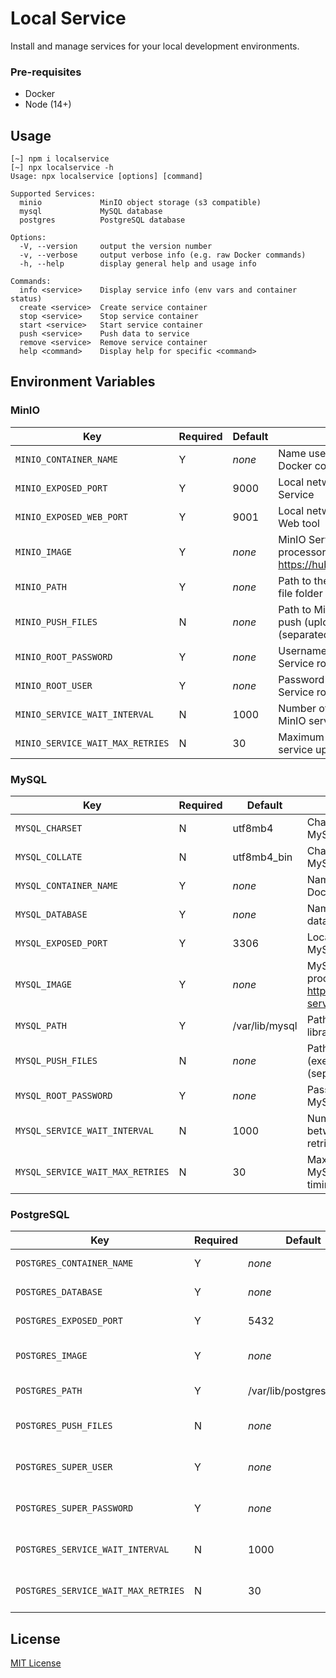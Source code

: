 # Local Service

Install and manage services for your local development environments.

### Pre-requisites

* Docker
* Node (14+)

## Usage

```text
[~] npm i localservice
[~] npx localservice -h
Usage: npx localservice [options] [command]

Supported Services:
  minio             MinIO object storage (s3 compatible)
  mysql             MySQL database
  postgres          PostgreSQL database

Options:
  -V, --version     output the version number
  -v, --verbose     output verbose info (e.g. raw Docker commands)
  -h, --help        display general help and usage info

Commands:
  info <service>    Display service info (env vars and container status)
  create <service>  Create service container
  stop <service>    Stop service container
  start <service>   Start service container
  push <service>    Push data to service
  remove <service>  Remove service container
  help <command>    Display help for specific <command>
```

## Environment Variables

### MinIO

Key																| Required	| Default	| Description
---																| ---				| ---			| ---
`MINIO_CONTAINER_NAME`						| Y					| _none_	| Name used to identify MinIO Service Docker container
`MINIO_EXPOSED_PORT`							| Y					| 9000		| Local network port used to expose MinIO Service
`MINIO_EXPOSED_WEB_PORT`					| Y					| 9001		| Local network port used to expose MinIO Web tool
`MINIO_IMAGE`											| Y					| _none_	| MinIO Server Docker image for your processor: https://hub.docker.com/r/minio/minio/tags
`MINIO_PATH`											| Y					| _none_	| Path to the preferred MinIO Service library file folder
`MINIO_PUSH_FILES`								| N					| _none_	| Path to MinIO object storage file glob(s) to push (upload) during first time setup (separated by commas)
`MINIO_ROOT_PASSWORD`							| Y					| _none_	| Username to use when creating the MinIO Service root user
`MINIO_ROOT_USER`									| Y					| _none_	| Password to use when creating the MinIO Service root user
`MINIO_SERVICE_WAIT_INTERVAL`			| N					| 1000		| Number of milliseconds to wait between MinIO service uptime test retries
`MINIO_SERVICE_WAIT_MAX_RETRIES`	| N					| 30			| Maximum number of times to retry MinIO service uptime test before timing out

### MySQL

Key																| Required	| Default					| Description
---																| ---				| ---							| ---
`MYSQL_CHARSET`										| N					| utf8mb4					| Character set used to create a new MySQL database
`MYSQL_COLLATE`										| N					| utf8mb4_bin			| Character collate used to create a new MySQL database
`MYSQL_CONTAINER_NAME`						| Y					| _none_					| Name used to identify MySQL Service Docker container
`MYSQL_DATABASE`									| Y					| _none_					| Name used to identify MySQL Service database
`MYSQL_EXPOSED_PORT`							| Y					| 3306						| Local network port used to expose MySQL Service
`MYSQL_IMAGE`											| Y					| _none_					| MySQL Server Docker image for your processor: https://hub.docker.com/r/mysql/mysql-server/tags
`MYSQL_PATH`											| Y					| /var/lib/mysql	| Path to the preferred MySQL Service library file folder
`MYSQL_PUSH_FILES`								| N					| _none_					| Path to SQL file glob(s) to push (execute) during first time setup (separated by commas)
`MYSQL_ROOT_PASSWORD`							| Y					| _none_					| Password to use when creating the MySQL Service database root user
`MYSQL_SERVICE_WAIT_INTERVAL`			| N					| 1000						| Number of milliseconds to wait between MySQL service uptime test retries
`MYSQL_SERVICE_WAIT_MAX_RETRIES`	| N					| 30							| Maximum number of times to retry MySQL service uptime test before timing out

### PostgreSQL

Key																	| Required	| Default										| Description
---																	| ---				| ---												| ---
`POSTGRES_CONTAINER_NAME`						| Y         | _none_										| Name used to identify PostgreSQL Service Docker container
`POSTGRES_DATABASE`									| Y         | _none_										| Name used to identify PostgreSQL Service database
`POSTGRES_EXPOSED_PORT`							| Y         | 5432											| Local network port used to expose PostgreSQL Service
`POSTGRES_IMAGE`										| Y         | _none_										| PostgreSQL Server Docker image for your processor: https://hub.docker.com/_/postgres/tags
`POSTGRES_PATH`											| Y         | /var/lib/postgresql/data  | Path to the preferred PostgreSQL Service library file folder
`POSTGRES_PUSH_FILES`								| N         | _none_                    | Path to SQL file glob(s) to push (execute) during first time setup (separated by commas)
`POSTGRES_SUPER_USER`								| Y         | _none_                    | Username to use when creating the PostgreSQL Service database SuperUser account
`POSTGRES_SUPER_PASSWORD`						| Y         | _none_                    | Password to use when creating the PostgreSQL Service database SuperUser account
`POSTGRES_SERVICE_WAIT_INTERVAL`		| N         | 1000                      | Number of milliseconds to wait between PostgreSQL service uptime test retries
`POSTGRES_SERVICE_WAIT_MAX_RETRIES` | N         | 30                        | Maximum number of times to retry PostgreSQL service uptime test before timing out

## License

[MIT License](LICENSE)

